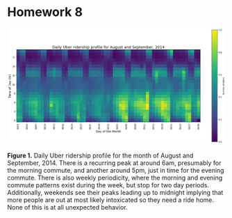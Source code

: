 # Homework 8

![Uber Ridership by Day](uber-ridership.png)

**Figure 1.** Daily Uber ridership profile for the month of August and September, 2014. There is a recurring peak at around 6am, presumably for the morning commute, and another around 5pm, just in time for the evening commute. There is also weekly periodicity, where the morning and evening commute patterns exist during the week, but stop for two day periods. Additionally, weekends see their peaks leading up to midnight implying that more people are out at most likely intoxicated so they need a ride home. None of this is at all unexpected behavior.